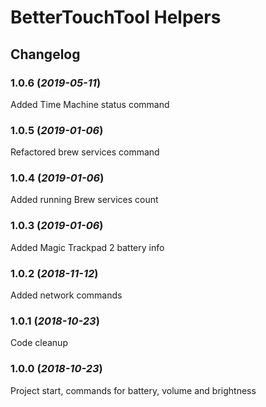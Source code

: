 # BetterTouchTool Helpers

## Changelog

### 1.0.6 (_2019-05-11_)
Added Time Machine status command

### 1.0.5 (_2019-01-06_)
Refactored brew services command

### 1.0.4 (_2019-01-06_)
Added running Brew services count

### 1.0.3 (_2019-01-06_)
Added Magic Trackpad 2 battery info

### 1.0.2 (_2018-11-12_)
Added network commands

### 1.0.1 (_2018-10-23_)
Code cleanup

### 1.0.0 (_2018-10-23_)
Project start, commands for battery, volume and brightness
